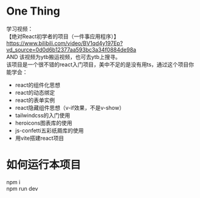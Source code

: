 # One Thing

学习视频：<br/>
【绝对React初学者的项目（一件事应用程序）】<br/>
https://www.bilibili.com/video/BV1qd4y197Ep?vd_source=0d0d6b12377aa593bc3a34f0884de98a<br/>
AND 该视频为ytb搬运视频，也可去ytb上搜寻。<br/>
该项目是一个很不错的react入门项目，美中不足的是没有用ts，通过这个项目你能学会：
- react的组件化思想
- react的动态绑定
- react的表单实例
- react隐藏组件思想（v-if效果，不是v-show）
- tailwindcss的入门使用
- heroicons图表库的使用
- js-confetti五彩纸屑库的使用
- 用vite搭建react项目

# 如何运行本项目
npm i<br/>
npm run dev
